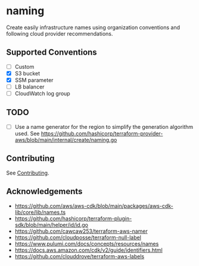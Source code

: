 # naming

Create easily infrastructure names using organization conventions and following cloud provider recommendations.

## Supported Conventions

- [ ] Custom
- [x] S3 bucket
- [x] SSM parameter
- [ ] LB balancer
- [ ] CloudWatch log group

## TODO

- [ ] Use a name generator for the region to simplify the generation algorithm used. See <https://github.com/hashicorp/terraform-provider-aws/blob/main/internal/create/naming.go>

## Contributing

See [Contributing](docs/contributing).

## Acknowledgements

- <https://github.com/aws/aws-cdk/blob/main/packages/aws-cdk-lib/core/lib/names.ts>
- <https://github.com/hashicorp/terraform-plugin-sdk/blob/main/helper/id/id.go>
- <https://github.com/cawcaw253/terraform-aws-namer>
- <https://github.com/cloudposse/terraform-null-label>
- <https://www.pulumi.com/docs/concepts/resources/names>
- <https://docs.aws.amazon.com/cdk/v2/guide/identifiers.html>
- <https://github.com/clouddrove/terraform-aws-labels>
